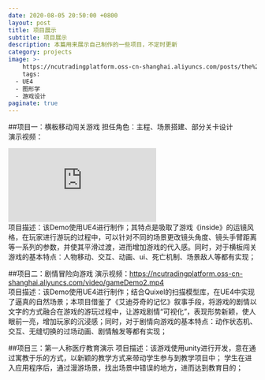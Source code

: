 ```yaml
---
date: 2020-08-05 20:50:00 +0800
layout: post
title: 项目展示
subtitle: 项目展示
description: 本篇用来展示自己制作的一些项目，不定时更新
category: projects
image: >-
    https://ncutradingplatform.oss-cn-shanghai.aliyuncs.com/posts/the%20last%20of%20us%202.png
    tags:
  - UE4
  - 图形学
  - 游戏设计
paginate: true
---
```

##项目一：横板移动闯关游戏
担任角色：主程、场景搭建、部分关卡设计<br>
演示视频：
<iframe frameborder="0" src="https://v.qq.com/txp/iframe/player.html?vid=c3126qce6a3" allowFullScreen="true"></iframe>
<br>
项目描述：该Demo使用UE4进行制作；其特点是吸取了游戏《inside》的运镜风格，在玩家进行游玩的过程中，可以针对不同的场景更改镜头角度、镜头手臂距离等一系列的参数，并使其平滑过渡，进而增加游戏的代入感。同时，对于横板闯关游戏的基本特点：人物移动、交互、动画、ui、死亡机制、场景敌人等都有实现；

##项目二：剧情冒险向游戏
演示视频：https://ncutradingplatform.oss-cn-shanghai.aliyuncs.com/video/gameDemo2.mp4<br>
项目描述：该Demo使用UE4进行制作；结合Quixel的扫描模型库，在UE4中实现了逼真的自然场景；本项目借鉴了《艾迪芬奇的记忆》叙事手段，将游戏的剧情以文字的方式融合在游戏的游玩过程中，让游戏剧情“可视化”，表现形势新颖，使人眼前一亮，增加玩家的沉浸感；同时，对于剧情向游戏的基本特点：动作状态机、交互、无缝切换的过场动画、剧情触发等都有实现；


##项目三：第一人称医疗教育演示
项目描述：该游戏使用unity进行开发，意在通过寓教于乐的方式，以新颖的教学方式来带动学生参与到教学项目中；
学生在进入应用程序后，通过漫游场景，找出场景中错误的地方，进而达到教育目的；